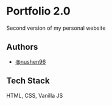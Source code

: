 
# Portfolio 2.0

Second version of my personal website


## Authors

- [@nushen96](https://www.github.com/nushen96)

  
## Tech Stack

HTML, CSS, Vanilla JS

  